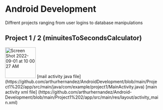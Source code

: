 # Android Development

Diffrent projects ranging from user logins to database manipulations

## Project 1 / 2 (minuitesToSecondsCalculator)

<img width="100" alt="Screen Shot 2022-09-01 at 10 00 27 AM" src="https://user-images.githubusercontent.com/86990879/187946877-17fdcc8a-9f40-4694-a2ac-fbb5c7d532d9.png">
[mail activity java file] (https://github.com/arthurhernandez/AndroidDevelopment/blob/main/Project1%202/app/src/main/java/com/example/project1/MainActivity.java)
[main activity xml file] (https://github.com/arthurhernandez/Android-Development/blob/main/Project1%202/app/src/main/res/layout/activity_main.xml)
